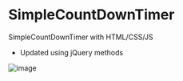 # SimpleCountDownTimer
SimpleCountDownTimer with HTML/CSS/JS

- Updated using jQuery methods

![image](https://user-images.githubusercontent.com/38173199/147383416-f1d2faba-fd87-4fe4-8a47-75a5c640345a.png)
